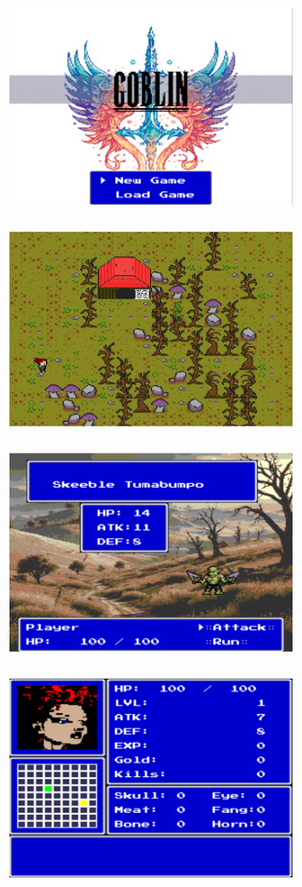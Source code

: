 ![screenshot1](./screenshots/goblinTitle.png)

<br>

![screenshot2](./screenshots/world.png)

<br>

![screenshot3](./screenshots/battle1.png)

<br>

![screenshot4](./screenshots/menu.png)